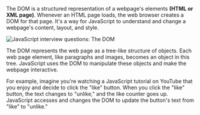 The DOM is a structured representation of a webpage's elements **(HTML or XML page)**. Whenever an HTML page loads, the web browser creates a DOM for that page. It's a way for JavaScript to understand and change a webpage's content, layout, and style.

![JavaScript interview questions: The DOM](https://assets.roadmap.sh/guest/document-object-model-in-javascript-8qryb.png)

The DOM represents the web page as a tree-like structure of objects. Each web page element, like paragraphs and images, becomes an object in this tree. JavaScript uses the DOM to manipulate these objects and make the webpage interactive.

For example, imagine you're watching a JavaScript tutorial on YouTube that you enjoy and decide to click the "like" button. When you click the "like" button, the text changes to "unlike," and the like counter goes up. JavaScript accesses and changes the DOM to update the button's text from "like" to "unlike." 